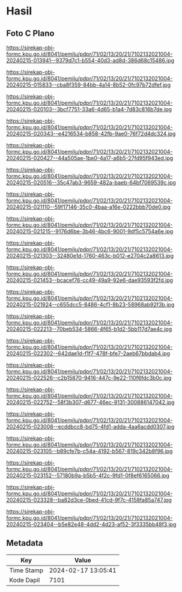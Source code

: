 # Hasil

## Foto C Plano

https://sirekap-obj-formc.kpu.go.id/8041/pemilu/pdpr/71/02/13/20/21/7102132021004-20240215-013941--9379d7c1-b554-40d3-ad8d-386d68c15486.jpg

https://sirekap-obj-formc.kpu.go.id/8041/pemilu/pdpr/71/02/13/20/21/7102132021004-20240215-015833--cba8f359-84bb-4a14-8b52-0fc97b72dfef.jpg

https://sirekap-obj-formc.kpu.go.id/8041/pemilu/pdpr/71/02/13/20/21/7102132021004-20240215-020103--3bcf7751-33a6-4d65-b1a4-7d83c816b7de.jpg

https://sirekap-obj-formc.kpu.go.id/8041/pemilu/pdpr/71/02/13/20/21/7102132021004-20240215-020343--e4216534-b858-42fb-9ae0-76f72d4dc324.jpg

https://sirekap-obj-formc.kpu.go.id/8041/pemilu/pdpr/71/02/13/20/21/7102132021004-20240215-020427--44a505ae-1be0-4a17-a6b5-27fd95f943ed.jpg

https://sirekap-obj-formc.kpu.go.id/8041/pemilu/pdpr/71/02/13/20/21/7102132021004-20240215-020516--35c47ab3-9659-482a-baeb-64bf7069539c.jpg

https://sirekap-obj-formc.kpu.go.id/8041/pemilu/pdpr/71/02/13/20/21/7102132021004-20240215-021110--59f17146-35c0-4baa-a16e-0222bbb70de0.jpg

https://sirekap-obj-formc.kpu.go.id/8041/pemilu/pdpr/71/02/13/20/21/7102132021004-20240215-021215--9176d6be-3b46-4bc6-9001-9df5c5754a6e.jpg

https://sirekap-obj-formc.kpu.go.id/8041/pemilu/pdpr/71/02/13/20/21/7102132021004-20240215-021303--32480e1d-1760-463c-b012-e2704c2a8613.jpg

https://sirekap-obj-formc.kpu.go.id/8041/pemilu/pdpr/71/02/13/20/21/7102132021004-20240215-021453--bcacef76-cc49-49a9-92e6-dae93593f2fd.jpg

https://sirekap-obj-formc.kpu.go.id/8041/pemilu/pdpr/71/02/13/20/21/7102132021004-20240215-021924--c655dcc5-8486-4cf1-8b23-58968ab92f3b.jpg

https://sirekap-obj-formc.kpu.go.id/8041/pemilu/pdpr/71/02/13/20/21/7102132021004-20240215-022213--70beb534-5866-4f65-b1d2-5bb117d7ae4c.jpg

https://sirekap-obj-formc.kpu.go.id/8041/pemilu/pdpr/71/02/13/20/21/7102132021004-20240215-022302--642dae1d-f1f7-478f-bfe7-2aeb67bbdab4.jpg

https://sirekap-obj-formc.kpu.go.id/8041/pemilu/pdpr/71/02/13/20/21/7102132021004-20240215-022526--c2b15870-9416-447c-9e22-110f6fdc3b0c.jpg

https://sirekap-obj-formc.kpu.go.id/8041/pemilu/pdpr/71/02/13/20/21/7102132021004-20240215-022752--58f3b307-d677-46ec-9131-300886147042.jpg

https://sirekap-obj-formc.kpu.go.id/8041/pemilu/pdpr/71/02/13/20/21/7102132021004-20240215-023008--ecddbcc8-bd75-4fd1-adda-4aa6acdd0307.jpg

https://sirekap-obj-formc.kpu.go.id/8041/pemilu/pdpr/71/02/13/20/21/7102132021004-20240215-023105--b89cfe7b-c54a-4192-b567-819c342b8f96.jpg

https://sirekap-obj-formc.kpu.go.id/8041/pemilu/pdpr/71/02/13/20/21/7102132021004-20240215-023152--57180b9a-b5b5-4f2c-9fd1-0f8ef6165066.jpg

https://sirekap-obj-formc.kpu.go.id/8041/pemilu/pdpr/71/02/13/20/21/7102132021004-20240215-023328--ba82d3ce-0bed-41cd-9f7c-4158fa85a747.jpg

https://sirekap-obj-formc.kpu.go.id/8041/pemilu/pdpr/71/02/13/20/21/7102132021004-20240215-023404--b5e82e48-4dd2-4d23-af52-3f3335bb48f3.jpg


## Metadata

| Key        | Value               |
| ---------- | ------------------- |
| Time Stamp | 2024-02-17 13:05:41 |
| Kode Dapil | 7101                |



